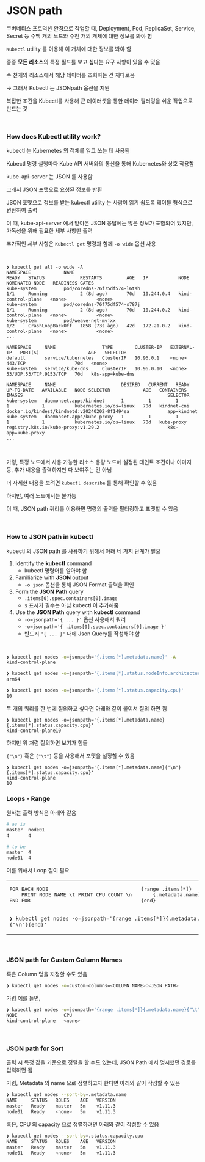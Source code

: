 # JSON path

쿠버네티스 프로덕션 환경으로 작업할 때,
Deployment, Pod, ReplicaSet, Service, Secret 등 수백 개의 노드와 수천 개의 개체에 대한 정보를 봐야 함

`Kubectl` utility 를 이용해 이 개체에 대한 정보를 봐야 함

종종 **모든 리소스**의 특정 필드를 보고 싶다는 요구 사항이 있을 수 있음 

수 천개의 리소스에서 해당 데이터를 조회하는 건 까다로움

→ 그래서 Kubectl 는 JSONpath 옵션을 지원

복잡한 조건을 Kubectl를 사용해 큰 데이터셋을 통한 데이터 필터링을 쉬운 작업으로 만드는 것

<br>

### How does Kubectl utility work?

kubectl 는 Kubernetes 의 객체를 읽고 쓰는 데 사용됨

Kubectl 명령 실행마다 Kube API 서버와의 통신을 통해 Kubernetes와 상호 작용함

kube-api-server 는 JSON 를 사용함

그래서 JSON 포맷으로 요청된 정보를 반환

JSON 포맷으로 정보를 받는 kubectl utility 는 사람이 읽기 쉽도록 테이블 형식으로 변환하여 출력

이 때, kube-api-server 에서 받아온 JSON 응답에는 많은 정보가 포함되어 있지만, 가독성을 위해 필요한 세부 사항만 출력

추가적인 세부 사항은 `Kubectl get` 명령과 함께 `-o wide` 옵션 사용

<br>

```
❯ kubectl get all -o wide -A
NAMESPACE            NAME                                             READY   STATUS             RESTARTS         AGE   IP           NODE                 NOMINATED NODE   READINESS GATES
kube-system          pod/coredns-76f75df574-l6tsh                     1/1     Running            2 (8d ago)       70d   10.244.0.4   kind-control-plane   <none>           <none>
kube-system          pod/coredns-76f75df574-s787j                     1/1     Running            2 (8d ago)       70d   10.244.0.2   kind-control-plane   <none>           <none>
kube-system          pod/weave-net-mvjxx                              1/2     CrashLoopBackOff   1858 (73s ago)   42d   172.21.0.2   kind-control-plane   <none>           <none>
...

NAMESPACE     NAME                 TYPE        CLUSTER-IP   EXTERNAL-IP   PORT(S)                  AGE   SELECTOR
default       service/kubernetes   ClusterIP   10.96.0.1    <none>        443/TCP                  70d   <none>
kube-system   service/kube-dns     ClusterIP   10.96.0.10   <none>        53/UDP,53/TCP,9153/TCP   70d   k8s-app=kube-dns

NAMESPACE     NAME                        DESIRED   CURRENT   READY   UP-TO-DATE   AVAILABLE   NODE SELECTOR            AGE   CONTAINERS        IMAGES                                                     SELECTOR
kube-system   daemonset.apps/kindnet      1         1         1       1            1           kubernetes.io/os=linux   70d   kindnet-cni       docker.io/kindest/kindnetd:v20240202-8f1494ea              app=kindnet
kube-system   daemonset.apps/kube-proxy   1         1         1       1            1           kubernetes.io/os=linux   70d   kube-proxy        registry.k8s.io/kube-proxy:v1.29.2                         k8s-app=kube-proxy
...
```

<br>

가령, 특정 노드에서 사용 가능한 리소스 용량 노드에 설정된 테인트 조건이나 이미지 등, 
추가 내용을 출력하지만 다 보여주는 건 아님 

더 자세한 내용을 보려면 `kubectl describe` 를 통해 확인할 수 있음

하지만, 여러 노드에서는 불가능

이 때, JSON path 쿼리를 이용하면 명령의 출력을 필터링하고 포맷할 수 있음

<br>

### How to JSON path in kubectl

kubectl 의 JSON path 를 사용하기 위해서 아래 네 가지 단계가 필요

1. Identify the **kubectl** command
   - kubectl 명령어를 알아야 함
2. Familiarize with **JSON** output
   - `-o json` 옵션을 통해 JSON Format 출력을 확인
3. Form the **JSON Path** query
   - `.items[0].spec.containers[0].image`
   - `$` 표시가 필수는 아님 kubectl 이 추가해줌
4. Use the **JSON Path** query with **kubectl** command
   - `-o=jsonpath='{ ... }'` 옵션 사용해서 쿼리
   - `-o=jsonpath='{ .items[0].spec.containers[0].image }'`
   - 반드시 `'{ ... }'` 내에 Json Query를 작성해야 함

<br>

```Bash
❯ kubectl get nodes -o=jsonpath='{.items[*].metadata.name}' -A
kind-control-plane

❯ kubectl get nodes -o=jsonpath='{.items[*].status.nodeInfo.architecture}'
arm64

❯ kubectl get nodes -o=jsonpath='{.items[*].status.capacity.cpu}'
10
```

두 개의 쿼리를 한 번에 질의하고 싶다면 아래와 같이 붙여서 질의 하면 됨

```
❯ kubectl get nodes -o=jsonpath='{.items[*].metadata.name}{.items[*].status.capacity.cpu}'
kind-control-plane10
```

하지만 위 처럼 질의하면 보기가 힘듦

`{"\n"}` 혹은 `{"\t"}` 등을 사용해서 포맷을 설정할 수 있음

```
❯ kubectl get nodes -o=jsonpath='{.items[*].metadata.name}{"\n"}{.items[*].status.capacity.cpu}'
kind-control-plane
10
```

### Loops - Range

원하는 출력 방식은 아래와 같음

```Bash
# as is
master  node01
4       4

# to be
master  4
node01  4
```

이를 위해서 Loop 절이 필요

<table><tr>
<td><pre>FOR EACH NODE
    PRINT NODE NAME \t PRINT CPU COUNT \n 
END FOR</pre></td>
<td><pre>{range .items[*]}
    {.metadata.name}{"\t"}{.status.capacity.cpu}{"\n"} 
{end}</pre></td>
</tr>
<tr>
<td colspan="2">
<pre><code>❯ kubectl get nodes -o=jsonpath='{range .items[*]}{.metadata.name}{"\t"}{.status.capacity.cpu}{"\n"}{end}'</code></pre>
</td></tr></table>

<br>

### JSON path for Custom Column Names

혹은 Column 명을 지정할 수도 있음

```Bash
❯ kubectl get nodes -o=custom-columns=<COLUMN NAME>:<JSON PATH>
```

가령 예를 들면,

```Bash
❯ kubectl get nodes -o=jsonpath='{range .items[*]}{.metadata.name}{"\t"}{.status.capacity.cpu}{"\n"}{end}' -o=custom-columns=NODE:.metadata.name,CPU:.statis.capacity.cpu
NODE                 CPU
kind-control-plane   <none>
```

<br>

### JSON path for Sort

출력 시 특정 값을 기준으로 정렬을 할 수도 있는데, JSON Path 에서 명시했던 경로를 입력하면 됨

가령, Metadata 의 name 으로 정렬하고자 한다면 아래와 같이 작성할 수 있음

```Bash
❯ kubectl get nodes --sort-by=.metadata.name
NAME     STATUS   ROLES    AGE   VERSION
master   Ready    master   5m    v1.11.3
node01   Ready    <none>   5m    v1.11.3
```

혹은, CPU 의 capacity 으로 정렬하려면 아래와 같이 작성할 수 있음

```Bash
❯ kubectl get nodes --sort-by=.status.capacity.cpu
NAME     STATUS   ROLES    AGE   VERSION
master   Ready    master   5m    v1.11.3
node01   Ready    <none>   5m    v1.11.3
```
